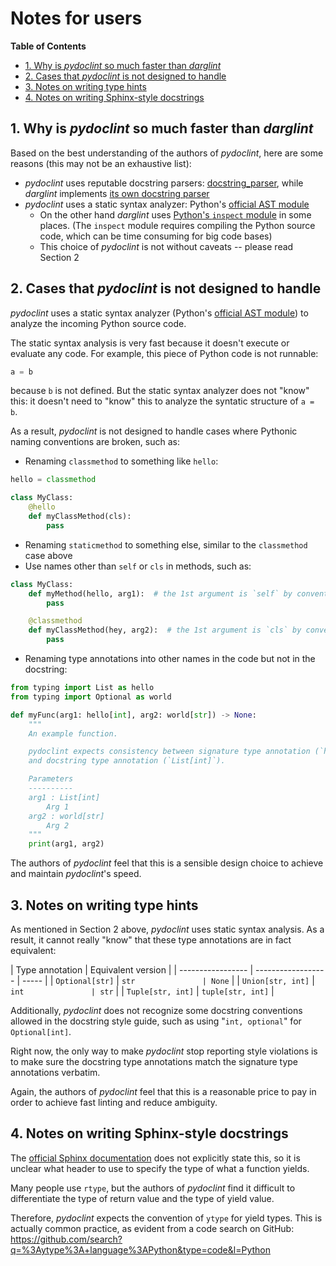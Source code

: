 # Notes for users

**Table of Contents**

<!--TOC-->

- [1. Why is _pydoclint_ so much faster than _darglint_](#1-why-is-pydoclint-so-much-faster-than-darglint)
- [2. Cases that _pydoclint_ is not designed to handle](#2-cases-that-pydoclint-is-not-designed-to-handle)
- [3. Notes on writing type hints](#3-notes-on-writing-type-hints)
- [4. Notes on writing Sphinx-style docstrings](#4-notes-on-writing-sphinx-style-docstrings)

<!--TOC-->

## 1. Why is _pydoclint_ so much faster than _darglint_

Based on the best understanding of the authors of _pydoclint_, here are some
reasons (this may not be an exhaustive list):

- _pydoclint_ uses reputable docstring parsers:
  [docstring_parser](https://github.com/rr-/docstring_parser), while _darglint_
  implements
  [its own docstring parser](https://github.com/terrencepreilly/darglint/tree/abc26b768cd7135d848223ba53f68323593c33d5/darglint/parse)
- _pydoclint_ uses a static syntax analyzer: Python's
  [official AST module](https://docs.python.org/3/library/ast.html)
  - On the other hand _darglint_ uses
    [Python's `inspect` module](https://github.com/search?q=repo%3Aterrencepreilly%2Fdarglint%20inspect&type=code)
    in some places. (The `inspect` module requires compiling the Python source
    code, which can be time consuming for big code bases)
  - This choice of _pydoclint_ is not without caveats -- please read Section 2

## 2. Cases that _pydoclint_ is not designed to handle

_pydoclint_ uses a static syntax analyzer (Python's
[official AST module](https://docs.python.org/3/library/ast.html)) to analyze
the incoming Python source code.

The static syntax analysis is very fast because it doesn't execute or evaluate
any code. For example, this piece of Python code is not runnable:

```python
a = b
```

because `b` is not defined. But the static syntax analyzer does not "know"
this: it doesn't need to "know" this to analyze the syntatic structure of
`a = b`.

As a result, _pydoclint_ is not designed to handle cases where Pythonic naming
conventions are broken, such as:

- Renaming `classmethod` to something like `hello`:

```python
hello = classmethod

class MyClass:
    @hello
    def myClassMethod(cls):
        pass
```

- Renaming `staticmethod` to something else, similar to the `classmethod` case
  above
- Use names other than `self` or `cls` in methods, such as:

```python
class MyClass:
    def myMethod(hello, arg1):  # the 1st argument is `self` by convention
        pass

    @classmethod
    def myClassMethod(hey, arg2):  # the 1st argument is `cls` by convention
        pass
```

- Renaming type annotations into other names in the code but not in the
  docstring:

```python
from typing import List as hello
from typing import Optional as world

def myFunc(arg1: hello[int], arg2: world[str]) -> None:
    """
    An example function.

    pydoclint expects consistency between signature type annotation (`hello[int]`)
    and docstring type annotation (`List[int]`).

    Parameters
    ----------
    arg1 : List[int]
        Arg 1
    arg2 : world[str]
        Arg 2
    """
    print(arg1, arg2)
```

The authors of _pydoclint_ feel that this is a sensible design choice to
achieve and maintain _pydoclint_'s speed.

## 3. Notes on writing type hints

As mentioned in Section 2 above, _pydoclint_ uses static syntax analysis. As a
result, it cannot really "know" that these type annotations are in fact
equivalent:

| Type annotation   | Equivalent version |
| ----------------- | ------------------ | ----- |
| `Optional[str]`   | `str               | None` |
| `Union[str, int]` | `int               | str`  |
| `Tuple[str, int]` | `tuple[str, int]`  |

Additionally, _pydoclint_ does not recognize some docstring conventions allowed
in the docstring style guide, such as using "`int, optional`" for
`Optional[int]`.

Right now, the only way to make _pydoclint_ stop reporting style violations is
to make sure the docstring type annotations match the signature type
annotations verbatim.

Again, the authors of _pydoclint_ feel that this is a reasonable price to pay
in order to achieve fast linting and reduce ambiguity.

## 4. Notes on writing Sphinx-style docstrings

The
[official Sphinx documentation](https://sphinx-rtd-tutorial.readthedocs.io/en/latest/docstrings.html)
does not explicitly state this, so it is unclear what header to use to specify
the type of what a function yields.

Many people use `rtype`, but the authors of _pydoclint_ find it difficult to
differentiate the type of return value and the type of yield value.

Therefore, _pydoclint_ expects the convention of `ytype` for yield types. This
is actually common practice, as evident from a code search on GitHub:
https://github.com/search?q=%3Aytype%3A+language%3APython&type=code&l=Python
